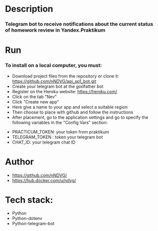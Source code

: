# Description
### Telegram bot to receive notifications about the current status of homework review in Yandex.Praktikum

# Run
### To install on a local computer, you must:
* Download project files from the repository or clone it: https://github.com/nNDVG/api_sp1_bot.git
* Create your telegram bot at the godfather bot 
* Register on the Heroku website: https://heroku.com/
* Click on the tab "Nev"
* Click "Create new app"
* Here give a name to your app and select a suitable region
* Then choose to place with github and follow the instructions
* After placement, go to the application settings and go to specify the following variables in the "Config Vars" section:
 - PRACTICUM_TOKEN:  your token from praktikum
 - TELEGRAM_TOKEN : token your telegram bot
 - CHAT_ID: your telegram chat ID 

# Author
 - https://github.com/nNDVG/
 - https://hub.docker.com/u/ndvg/

# Tech stack:
* Python
* Python-dotenv
* Python-telegram-bot
